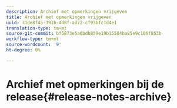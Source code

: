 ```yaml
---
description: Archief met opmerkingen vrijgeven
title: Archief met opmerkingen vrijgeven
uuid: 31de8f45-391b-4d8f-ad72-cf93bfc1d4e1
translation-type: tm+mt
source-git-commit: bf5873e5a6bdb859e19b15584ba85e9c106f853b
workflow-type: tm+mt
source-wordcount: '9'
ht-degree: 0%

---
```



# Archief met opmerkingen bij de release{#release-notes-archive}

